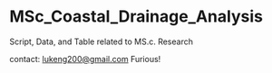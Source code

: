 # MSc_Coastal_Drainage_Analysis
Script, Data, and Table related to MS.c. Research

contact: lukeng200@gmail.com
Furious!
